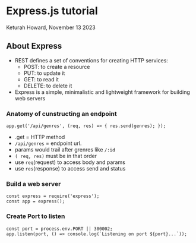 # Express.js tutorial
Keturah Howard, November 13 2023

## About Express

- REST defines a set of conventions for creating HTTP services:
  - POST: to create a resource
  - PUT: to update it
  - GET: to read it
  - DELETE: to delete it 
- Express is a simple, minimalistic and lightweight framework for building web servers

### Anatomy of cunstructing an endpoint

`app.get('/api/genres', (req, res) => {
  res.send(genres);
});`
- .get = HTTP method
- `/api/genres` = endpoint url.
- params would trail after grenres like `/:id`
- `( req, res)` must be in that order
- use `req`(request) to access body and params
- use `res`(response) to access send and status

### Build a web server
```
const express = require('express');
const app = express();
```

### Create Port to listen
```
const port = process.env.PORT || 300002;
app.listen(port, () => console.log(`Listening on port ${port}...`));
```

